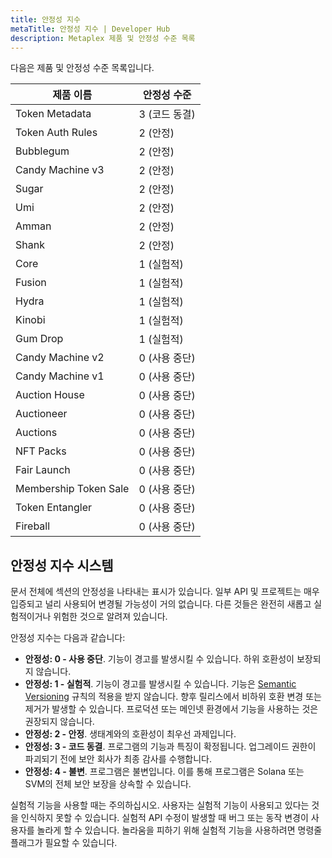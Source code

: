 ```yaml
---
title: 안정성 지수
metaTitle: 안정성 지수 | Developer Hub
description: Metaplex 제품 및 안정성 수준 목록
---
```


다음은 제품 및 안정성 수준 목록입니다.

| 제품 이름          | 안정성 수준  |
| --------------------- | ---------------- |
| Token Metadata        | 3 (코드 동결)  |
| Token Auth Rules      | 2 (안정)       |
| Bubblegum             | 2 (안정)       |
| Candy Machine v3      | 2 (안정)       |
| Sugar                 | 2 (안정)       |
| Umi                   | 2 (안정)       |
| Amman                 | 2 (안정)       |
| Shank                 | 2 (안정)       |
| Core                  | 1 (실험적) |
| Fusion                | 1 (실험적) |
| Hydra                 | 1 (실험적) |
| Kinobi                | 1 (실험적) |
| Gum Drop              | 1 (실험적) |
| Candy Machine v2      | 0 (사용 중단)   |
| Candy Machine v1      | 0 (사용 중단)   |
| Auction House         | 0 (사용 중단)   |
| Auctioneer            | 0 (사용 중단)   |
| Auctions              | 0 (사용 중단)   |
| NFT Packs             | 0 (사용 중단)   |
| Fair Launch           | 0 (사용 중단)   |
| Membership Token Sale | 0 (사용 중단)   |
| Token Entangler       | 0 (사용 중단)   |
| Fireball              | 0 (사용 중단)   |

## 안정성 지수 시스템

문서 전체에 섹션의 안정성을 나타내는 표시가 있습니다. 일부 API 및 프로젝트는 매우 입증되고 널리 사용되어 변경될 가능성이 거의 없습니다. 다른 것들은 완전히 새롭고 실험적이거나 위험한 것으로 알려져 있습니다.

안정성 지수는 다음과 같습니다:

- **안정성: 0 - 사용 중단**. 기능이 경고를 발생시킬 수 있습니다. 하위 호환성이 보장되지 않습니다.
- **안정성: 1 - 실험적**. 기능이 경고를 발생시킬 수 있습니다. 기능은 [Semantic Versioning](https://semver.org) 규칙의 적용을 받지 않습니다. 향후 릴리스에서 비하위 호환 변경 또는 제거가 발생할 수 있습니다. 프로덕션 또는 메인넷 환경에서 기능을 사용하는 것은 권장되지 않습니다.
- **안정성: 2 - 안정**. 생태계와의 호환성이 최우선 과제입니다.
- **안정성: 3 - 코드 동결**. 프로그램의 기능과 특징이 확정됩니다. 업그레이드 권한이 파괴되기 전에 보안 회사가 최종 감사를 수행합니다.
- **안정성: 4 - 불변**. 프로그램은 불변입니다. 이를 통해 프로그램은 Solana 또는 SVM의 전체 보안 보장을 상속할 수 있습니다.

실험적 기능을 사용할 때는 주의하십시오. 사용자는 실험적 기능이 사용되고 있다는 것을 인식하지 못할 수 있습니다. 실험적 API 수정이 발생할 때 버그 또는 동작 변경이 사용자를 놀라게 할 수 있습니다. 놀라움을 피하기 위해 실험적 기능을 사용하려면 명령줄 플래그가 필요할 수 있습니다.
